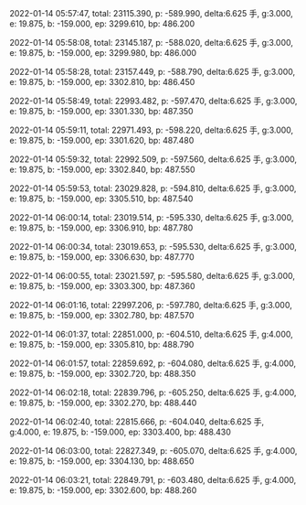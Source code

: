 2022-01-14 05:57:47, total: 23115.390, p: -589.990, delta:6.625 手, g:3.000, e: 19.875, b: -159.000, ep: 3299.610, bp: 486.200

2022-01-14 05:58:08, total: 23145.187, p: -588.020, delta:6.625 手, g:3.000, e: 19.875, b: -159.000, ep: 3299.980, bp: 486.000

2022-01-14 05:58:28, total: 23157.449, p: -588.790, delta:6.625 手, g:3.000, e: 19.875, b: -159.000, ep: 3302.810, bp: 486.450

2022-01-14 05:58:49, total: 22993.482, p: -597.470, delta:6.625 手, g:3.000, e: 19.875, b: -159.000, ep: 3301.330, bp: 487.350

2022-01-14 05:59:11, total: 22971.493, p: -598.220, delta:6.625 手, g:3.000, e: 19.875, b: -159.000, ep: 3301.620, bp: 487.480

2022-01-14 05:59:32, total: 22992.509, p: -597.560, delta:6.625 手, g:3.000, e: 19.875, b: -159.000, ep: 3302.840, bp: 487.550

2022-01-14 05:59:53, total: 23029.828, p: -594.810, delta:6.625 手, g:3.000, e: 19.875, b: -159.000, ep: 3305.510, bp: 487.540

2022-01-14 06:00:14, total: 23019.514, p: -595.330, delta:6.625 手, g:3.000, e: 19.875, b: -159.000, ep: 3306.910, bp: 487.780

2022-01-14 06:00:34, total: 23019.653, p: -595.530, delta:6.625 手, g:3.000, e: 19.875, b: -159.000, ep: 3306.630, bp: 487.770

2022-01-14 06:00:55, total: 23021.597, p: -595.580, delta:6.625 手, g:3.000, e: 19.875, b: -159.000, ep: 3303.300, bp: 487.360

2022-01-14 06:01:16, total: 22997.206, p: -597.780, delta:6.625 手, g:3.000, e: 19.875, b: -159.000, ep: 3302.780, bp: 487.570

2022-01-14 06:01:37, total: 22851.000, p: -604.510, delta:6.625 手, g:4.000, e: 19.875, b: -159.000, ep: 3305.810, bp: 488.790

2022-01-14 06:01:57, total: 22859.692, p: -604.080, delta:6.625 手, g:4.000, e: 19.875, b: -159.000, ep: 3302.720, bp: 488.350

2022-01-14 06:02:18, total: 22839.796, p: -605.250, delta:6.625 手, g:4.000, e: 19.875, b: -159.000, ep: 3302.270, bp: 488.440

2022-01-14 06:02:40, total: 22815.666, p: -604.040, delta:6.625 手, g:4.000, e: 19.875, b: -159.000, ep: 3303.400, bp: 488.430

2022-01-14 06:03:00, total: 22827.349, p: -605.070, delta:6.625 手, g:4.000, e: 19.875, b: -159.000, ep: 3304.130, bp: 488.650

2022-01-14 06:03:21, total: 22849.791, p: -603.480, delta:6.625 手, g:4.000, e: 19.875, b: -159.000, ep: 3302.600, bp: 488.260